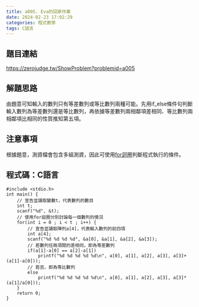 ```yaml
---
title: a005. Eva的回家作業
date: 2024-02-23 17:02:29
categories: 程式教學
tags: C語言
---
```

## 題目連結
https://zerojudge.tw/ShowProblem?problemid=a005

## 解題思路
由題意可知輸入的數列只有等差數列或等比數列兩種可能。先用if_else條件句判斷輸入數列為等差數列還是等比數列，再依據等差數列兩相鄰項差相同、等比數列兩相鄰項比相同的性質推知第五項。

<!-- more -->

## 注意事項
根據題意，測資檔會包含多組測資，因此可使用[for迴圈](https://openhome.cc/Gossip/CGossip/forStatement.html)判斷程式執行的條件。

## 程式碼：C語言
```C==
#include <stdio.h>
int main() {
    // 宣告並讀取變數t，代表數列的數目
    int t;
    scanf("%d", &t);
    // 使用for迴圈分別討論每一個數列的情況
    for(int i = 0 ; i < t ; i++) {
        // 宣告並讀取陣列a[4]，代表輸入數列的前四項
        int a[4];
        scanf("%d %d %d %d", &a[0], &a[1], &a[2], &a[3]);
        // 若數列任兩項間的差相同，即為等差數列
        if(a[1]-a[0] == a[2]-a[1])
            printf("%d %d %d %d %d\n", a[0], a[1], a[2], a[3], a[3]+(a[1]-a[0]));
        // 若否，即為等比數列
        else
            printf("%d %d %d %d %d\n", a[0], a[1], a[2], a[3], a[3]*(a[1]/a[0]));
    }
    return 0;
}
```
